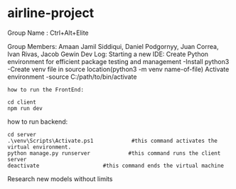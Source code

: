 # airline-project

Group Name : Ctrl+Alt+Elite

Group Members: Amaan Jamil Siddiqui,
               Daniel Podgornyy,
               Juan Correa,
               Ivan Rivas,
               Jacob Gewin
Dev Log:
    Starting a new IDE:
        Create Python environment for efficient package testing and management
            -Install python3
            -Create venv file in source location(python3 -m venv name-of-file)
        Activate environment
            -source C:/path/to/bin/activate
        
    how to run the FrontEnd:

    cd client
    npm run dev

how to run backend:

    cd server
    .\venv\Scripts\Activate.ps1            #this command activates the virtual environment.
    python manage.py runserver            #this command runs the client server
    deactivate                    #this command ends the virtual machine
Research new models without limits